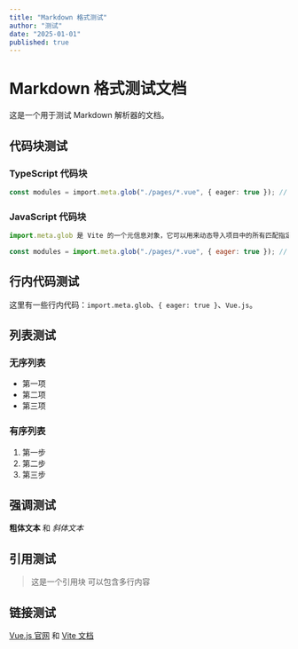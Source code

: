 ```yaml
---
title: "Markdown 格式测试"
author: "测试"
date: "2025-01-01"
published: true
---
```


# Markdown 格式测试文档

这是一个用于测试 Markdown 解析器的文档。

## 代码块测试

### TypeScript 代码块

```typescript
const modules = import.meta.glob("./pages/*.vue", { eager: true }); // 默认 eager: false，懒加载
```

### JavaScript 代码块

```javascript
import.meta.glob 是 Vite 的一个元信息对象，它可以用来动态导入项目中的所有匹配指定模式的文件。

const modules = import.meta.glob("./pages/*.vue", { eager: true }); // 默认 eager: false，懒加载
```

## 行内代码测试

这里有一些行内代码：`import.meta.glob`、`{ eager: true }`、`Vue.js`。

## 列表测试

### 无序列表

- 第一项
- 第二项
- 第三项

### 有序列表

1. 第一步
2. 第二步
3. 第三步

## 强调测试

**粗体文本** 和 _斜体文本_

## 引用测试

> 这是一个引用块
> 可以包含多行内容

## 链接测试

[Vue.js 官网](https://vuejs.org) 和 [Vite 文档](https://vitejs.dev)
